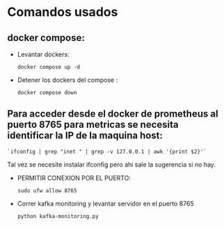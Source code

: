 
# Comandos usados

## docker compose:
- Levantar dockers:

    `docker compose up -d `

- Detener los dockers del compose :

    `docker compose down`

## Para acceder desde el docker de prometheus al puerto 8765 para metricas se necesita identificar la IP de la maquina host:

    `ifconfig | grep "inet " | grep -v 127.0.0.1 | awk '{print $2}'`

Tal vez se necesite instalar ifconfig pero ahi sale la sugerencia si no hay.

- PERMITIR CONEXION POR EL PUERTO:

    `sudo ufw allow 8765`

- Correr kafka monitoring y levantar servidor en el puerto 8765

    `python kafka-monitoring.py`